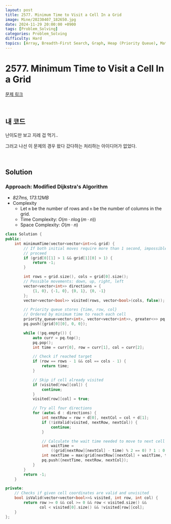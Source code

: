 ```yaml
---
layout: post
title: 2577. Minimum Time to Visit a Cell In a Grid
image: Mine/20230407_182650.jpg
date: 2024-11-29 20:00:00 +0900
tags: [Problem_Solving]
categories: Problem_Solving
difficulty: Hard
topics: [Array, Breadth-First Search, Graph, Heap (Priority Queue), Matrix, Shortest Path]
---
```


# 2577. Minimum Time to Visit a Cell In a Grid
[문제 링크](https://leetcode.com/problems/minimum-time-to-visit-a-cell-in-a-grid/description/?envType=daily-question&envId=2024-11-29)

<br/>

## 내 코드
난이도만 보고 지레 겁 먹기..

그러고 나선 이 문제의 경우 왔다 갔다하는 처리하는 아이디어가 없었다.

<br/>

## Solution

### Approach: Modified Dijkstra's Algorithm
- *827ms, 173.12MB*
- Complexity
  - Let `m` be the number of rows and `n` be the number of columns in the grid.
  - Time Complexity: $O(m \cdot n \log (m \cdot n))$
  - Space Complexity: $O(m \cdot n)$

```cpp
class Solution {
public:
    int minimumTime(vector<vector<int>>& grid) {
        // If both initial moves require more than 1 second, impossible to
        // proceed
        if (grid[0][1] > 1 && grid[1][0] > 1) {
            return -1;
        }

        int rows = grid.size(), cols = grid[0].size();
        // Possible movements: down, up, right, left
        vector<vector<int>> directions = {
            {1, 0}, {-1, 0}, {0, 1}, {0, -1}
        };
        vector<vector<bool>> visited(rows, vector<bool>(cols, false));

        // Priority queue stores {time, row, col}
        // Ordered by minimum time to reach each cell
        priority_queue<vector<int>, vector<vector<int>>, greater<>> pq;
        pq.push({grid[0][0], 0, 0});

        while (!pq.empty()) {
            auto curr = pq.top();
            pq.pop();
            int time = curr[0], row = curr[1], col = curr[2];

            // Check if reached target
            if (row == rows - 1 && col == cols - 1) {
                return time;
            }

            // Skip if cell already visited
            if (visited[row][col]) {
                continue;
            }
            visited[row][col] = true;

            // Try all four directions
            for (auto& d : directions) {
                int nextRow = row + d[0], nextCol = col + d[1];
                if (!isValid(visited, nextRow, nextCol)) {
                    continue;
                }

                // Calculate the wait time needed to move to next cell
                int waitTime =
                    ((grid[nextRow][nextCol] - time) % 2 == 0) ? 1 : 0;
                int nextTime = max(grid[nextRow][nextCol] + waitTime, time + 1);
                pq.push({nextTime, nextRow, nextCol});
            }
        }
        return -1;
    }

private:
    // Checks if given cell coordinates are valid and unvisited
    bool isValid(vector<vector<bool>>& visited, int row, int col) {
        return row >= 0 && col >= 0 && row < visited.size() &&
               col < visited[0].size() && !visited[row][col];
    }
};
```

<br/>
